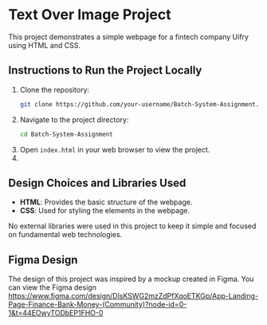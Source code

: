 # Text Over Image Project

This project demonstrates a simple webpage for a fintech company Uifry using HTML and CSS.

## Instructions to Run the Project Locally

1. Clone the repository:
    ```sh
    git clone https://github.com/your-username/Batch-System-Assignment.git
    ```
2. Navigate to the project directory:
    ```sh
    cd Batch-System-Assignment
    ```
3. Open `index.html` in your web browser to view the project.
4. 
## Design Choices and Libraries Used

- **HTML**: Provides the basic structure of the webpage.
- **CSS**: Used for styling the elements in the webpage.

No external libraries were used in this project to keep it simple and focused on fundamental web technologies.

## Figma Design

The design of this project was inspired by a mockup created in Figma. You can view the Figma design 
https://www.figma.com/design/DlsKSWG2mzZdPfXqoETKGp/App-Landing-Page-Finance-Bank-Money-(Community)?node-id=0-1&t=44EOwyTODbEP1FHO-0
